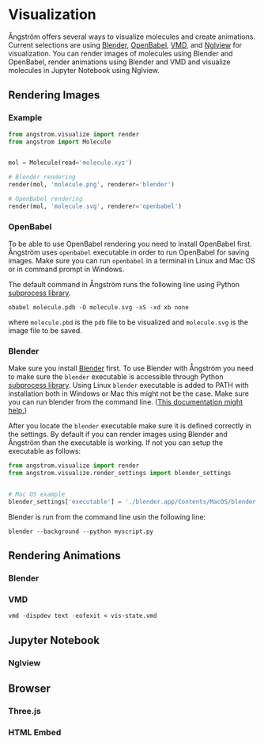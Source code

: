 Visualization
=============

Ångström offers several ways to visualize molecules and create animations.
Current selections are using [Blender](https://www.blender.org/), [OpenBabel](http://openbabel.org/wiki/Main_Page), 
[VMD](http://www.ks.uiuc.edu/Research/vmd/), and [Nglview](https://github.com/arose/nglview) for visualization.
You can render images of molecules using Blender and OpenBabel, render animations using Blender and VMD and 
visualize molecules in Jupyter Notebook using Nglview.

Rendering Images
----------------

### Example
```python
from angstrom.visualize import render
from angstrom import Molecule


mol = Molecule(read='molecule.xyz')

# Blender rendering
render(mol, 'molecule.png', renderer='blender')

# OpenBabel rendering
render(mol, 'molecule.svg', renderer='openbabel')
```

### OpenBabel
To be able to use OpenBabel rendering you need to install OpenBabel first.
Ångström uses `openbabel` executable in order to run OpenBabel for saving images.
Make sure you can run `openbabel` in a terminal in Linux and Mac OS or in command prompt in Windows.

The default command in Ångström runs the following line using Python 
[subprocess library](https://docs.python.org/3/library/subprocess.html).
```
obabel molecule.pdb -O molecule.svg -xS -xd xb none
```
where `molecule.pbd` is the `pdb` file to be visualized and `molecule.svg` is the image file to be saved.

### Blender
Make sure you install [Blender](https://www.blender.org/) first.
To use Blender with Ångström you need to make sure the `blender` executable is accessible through Python 
[subprocess library](https://docs.python.org/3/library/subprocess.html).
Using Linux `blender` executable is added to PATH with installation both in Windows or Mac this might not be the case.
Make sure you can run blender from the command line. 
([This documentation might help.](https://docs.blender.org/manual/en/dev/render/workflows/command_line.html))

After you locate the `blender` executable make sure it is defined correctly in the settings.
By default if you can render images using Blender and Ångström than the executable is working.
If not you can setup the executable as follows:
```python
from angstrom.visualize import render
from angstrom.visualize.render_settings import blender_settings 


# Mac OS example
blender_settings['executable'] = './blender.app/Contents/MacOS/blender'
```

Blender is run from the command line usin the following line:
```
blender --background --python myscript.py
```

Rendering Animations
--------------------

### Blender

### VMD

```
vmd -dispdev text -eofexit < vis-state.vmd
```

Jupyter Notebook
----------------

### Nglview

Browser
-------

### Three.js

### HTML Embed
